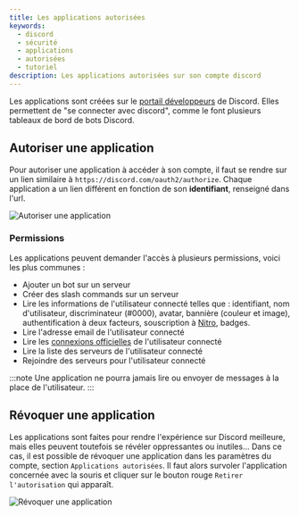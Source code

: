 ```yaml
---
title: Les applications autorisées
keywords:
  - discord
  - sécurité
  - applications
  - autorisées
  - tutoriel
description: Les applications autorisées sur son compte discord
---
```


Les applications sont créées sur le [portail développeurs](https://discord.com/developers/) de Discord. Elles permettent de "se connecter avec discord", comme le font plusieurs tableaux de bord de bots Discord.

## Autoriser une application
Pour autoriser une application à accéder à son compte, il faut se rendre sur un lien similaire à `https://discord.com/oauth2/authorize`. Chaque application a un lien différent en fonction de son **identifiant**, renseigné dans l'url.

![Autoriser une application](https://i.discord.fr/twpp.png)


### Permissions
Les applications peuvent demander l'accès à plusieurs permissions, voici les plus communes :
- Ajouter un bot sur un serveur
- Créer des slash commands sur un serveur
- Lire les informations de l'utilisateur connecté telles que : identifiant, nom d'utilisateur, discriminateur (#0000), avatar, bannière (couleur et image), authentification à deux facteurs, souscription à [Nitro](https://discord.fr/wiki/nitro-jeux/nitro/abonnements/), badges.
- Lire l'adresse email de l'utilisateur connecté
- Lire les [connexions officielles](https://discord.fr/wiki/parametres-compte/connexions-compte/connexion-officielle/) de l'utilisateur connecté
- Lire la liste des serveurs de l'utilisateur connecté
- Rejoindre des serveurs pour l'utilisateur connecté

:::note Une application ne pourra jamais lire ou envoyer de messages à la place de l'utilisateur. :::

## Révoquer une application
Les applications sont faites pour rendre l'expérience sur Discord meilleure, mais elles peuvent toutefois se révéler oppressantes ou inutiles... Dans ce cas, il est possible de révoquer une application dans les paramètres du compte, section `Applications autorisées`. Il faut alors survoler l'application concernée avec la souris et cliquer sur le bouton rouge `Retirer l'autorisation` qui apparaît.

![Révoquer une application](https://i.discord.fr/soip.png)
